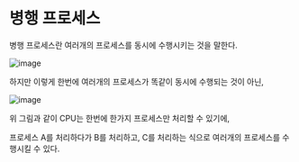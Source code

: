 # 병행 프로세스

병행 프로세스란 여러개의 프로세스를 동시에 수행시키는 것을 말한다.



![image](https://user-images.githubusercontent.com/85108615/235596412-505121ea-d4e9-41d0-977f-2cece23d5c79.png)

하지만 이렇게 한번에 여러개의 프로세스가 똑같이 동시에 수행되는 것이 아닌, 

![image](https://user-images.githubusercontent.com/85108615/235597127-06d62042-efe9-4d12-aa9a-b1df7c24b6e3.png)

위 그림과 같이 CPU는 한번에 한가지 프로세스만 처리할 수 있기에,

프로세스 A를 처리하다가 B를 처리하고, C를 처리하는 식으로 여러개의 프로세스를 수행시킬 수 있다.

